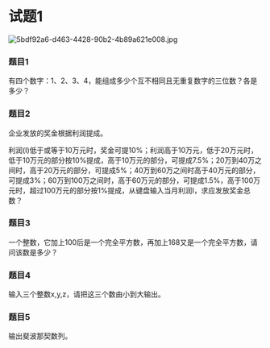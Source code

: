 # 试题1

![5bdf92a6-d463-4428-90b2-4b89a621e008.jpg](https://storage.live.com/items/3DE98CDF67C97BD8!8440?authkey=AHm5DXnEBwpuG70)

### 题目1

有四个数字：1、2、3、4，能组成多少个互不相同且无重复数字的三位数？各是多少？



### 题目2

企业发放的奖金根据利润提成。

利润(I)低于或等于10万元时，奖金可提10%；利润高于10万元，低于20万元时，低于10万元的部分按10%提成，高于10万元的部分，可提成7.5%；20万到40万之间时，高于20万元的部分，可提成5%；40万到60万之间时高于40万元的部分，可提成3%；60万到100万之间时，高于60万元的部分，可提成1.5%，高于100万元时，超过100万元的部分按1%提成，从键盘输入当月利润I，求应发放奖金总数？



### 题目3

一个整数，它加上100后是一个完全平方数，再加上168又是一个完全平方数，请问该数是多少？



### 题目4

输入三个整数x,y,z，请把这三个数由小到大输出。

### 题目5

输出斐波那契数列。
